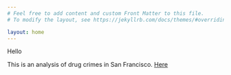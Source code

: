 ```yaml
---
# Feel free to add content and custom Front Matter to this file.
# To modify the layout, see https://jekyllrb.com/docs/themes/#overriding-theme-defaults

layout: home
---
```


Hello

This is an analysis of drug crimes in San Francisco. <a href="SF drug crime.markdown" target="_blank"> Here </a>
